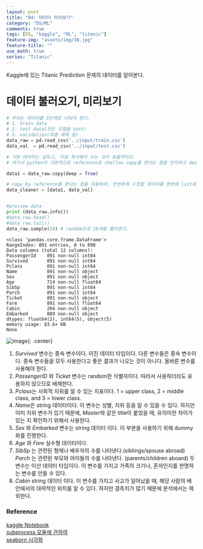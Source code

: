 ```yaml
---
layout: post
title: "04: 데이터 미리보기"
category: "DS/ML"
comments: true
tags: [DS, "kaggle", "ML", "titanic"]
feature-img: "assets/img/36.jpg"
feature-title: ""
use_math: true
series: "Titanic"
---
```


Kaggle에 있는 Titanic Prediction 문제의 데이터를 알아본다.

# 데이터 불러오기, 미리보기

```python
# 우리는 데이터를 3단계로 나눠야 한다.
# 1. train data
# 2. test data(만든 모델을 test)
# 3. validation(최종 예측 용)
data_raw = pd.read_csv('../input/train.csv')
data_val  = pd.read_csv('../input/test.csv')

# 기본 데이터는 냅두고, 이걸 복사해서 쓰는 것이 효율적이다.
# 여기서 python이 기본적으로 reference로 shellow copy를 한다는 점을 인지하고 deep copy를 해야한다.

data1 = data_raw.copy(deep = True)

# copy by reference를 한다는 점을 이용하여, 빈번하게 수정할 데이터를 한번에 list로 갖고 있자.
data_cleaner = [data1, data_val]


#preview data
print (data_raw.info())
#data_raw.head()
#data_raw.tail()
data_raw.sample(10) # random으로 10개를 뽑아준다.
```

```
<class 'pandas.core.frame.DataFrame'>
RangeIndex: 891 entries, 0 to 890
Data columns (total 12 columns):
PassengerId    891 non-null int64
Survived       891 non-null int64
Pclass         891 non-null int64
Name           891 non-null object
Sex            891 non-null object
Age            714 non-null float64
SibSp          891 non-null int64
Parch          891 non-null int64
Ticket         891 non-null object
Fare           891 non-null float64
Cabin          204 non-null object
Embarked       889 non-null object
dtypes: float64(2), int64(5), object(5)
memory usage: 83.6+ KB
None
```

![image](https://user-images.githubusercontent.com/37871541/81077453-f8ddbf80-8f27-11ea-9e54-e7a3ebcaf537.png){: .center}


1. *Survived* 변수는 종속 변수이다. 이진 데이터 타입이다. 다른 변수들은 종속 변수이다. 종속 변수들을 모두 사용한다고 좋은 결과가 나오는 것이 아니다. 올바른 변수를 사용해야 한다.
2. *PassengerID* 와 *Ticket* 변수는 random한 식별자이다. 따라서 사용하더라도 유용하지 않으므로 배제한다.
3. *Pclass*는 사회적 지위를 알 수 있는 지표이다. 1 = upper class, 2 = middle class, and 3 = lower class.
4. *Name*은 string 데이터이다. 이 변수는 성별, 지위 등을 알 수 있을 수 있다. 하지만 이미 지위 변수가 있기 때문에, *Master*와 같은 title이 붙었을 때, 유의미한 차이가 있는 지 확인하기 위해서 사용한다. 
5. *Sex* 와 *Embarked* 변수는 string 데이터 이다. 이 부분을 사용하기 위해 dummy화를 진행한다.
6. *Age* 와 *Fare* 실수형 데이터이다.
7. *SibSp* 는 관련된 형제나 배우자의 수를 나타낸다.(siblings/spouse abroad) *Parch* 는 관련된 부모와 아이들의 수를 나타낸다. (parents/children aboard) 두 변수는 이산 데이터 타입이다. 이 변수를 가지고 가족의 크기나, 혼자인지를 판명하는 변수를 만들 수 있다.
8. *Cabin* string 데이터 이다. 이 변수를 가지고 사고가 일어났을 때, 해당 사람의 배 안에서의 대략적인 위치를 알 수 있다. 하지만 결측치가 많기 때문에 분석에서는 제외한다.



### Reference
[kaggle Notebook](https://www.kaggle.com/ldfreeman3/a-data-science-framework-to-achieve-99-accuracy#)  
[subprocess 모듈에 관하여](http://blog.naver.com/PostView.nhn?blogId=sagala_soske&logNo=221280201722&redirect=Dlog&widgetTypeCall=true&directAccess=false)  
[seaborn 시각화](https://datascienceschool.net/view-notebook/4c2d5ff1caab4b21a708cc662137bc65/)

